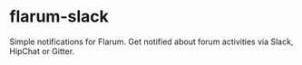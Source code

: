 # flarum-slack

Simple notifications for Flarum. Get notified about forum activities via Slack, HipChat or Gitter.

